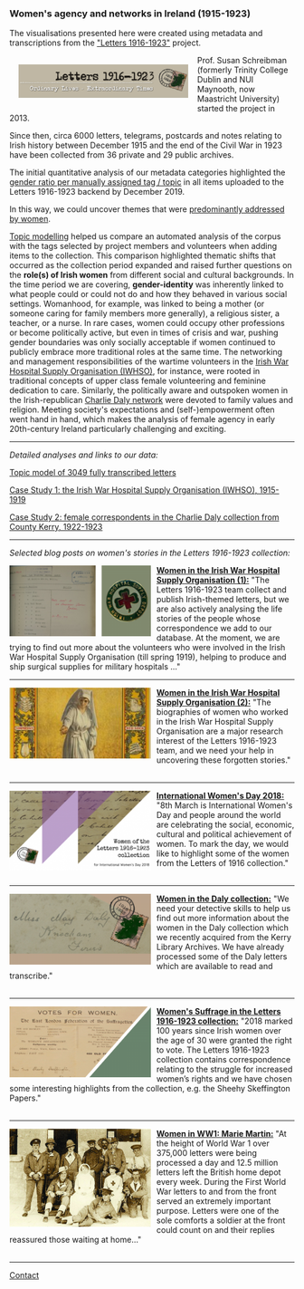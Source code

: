 ### Women's agency and networks in Ireland (1915-1923)

The visualisations presented here were created using metadata and transcriptions from the ["Letters 1916-1923"](http://letters1916.maynoothuniversity.ie/) project.

<img src="./Logos/logo-update.png" alt="logo" align="left" style="float:left; padding:16px" width="300"/>

Prof. Susan Schreibman (formerly Trinity College Dublin and NUI Maynooth, now Maastricht University) started the project in 2013.

Since then, circa 6000 letters, telegrams, postcards and notes relating to Irish history between December 1915 and the end of the Civil War in 1923 have been collected from 36 private and 29 public archives.

The initial quantitative analysis of our metadata categories highlighted the [gender ratio per manually assigned tag / topic](https://github.com/MonikaBarget/FeministDH/blob/master/Letters_gender-distribution-per-tag.png) in all items uploaded to the Letters 1916-1923 backend by December 2019.

In this way, we could uncover themes that were [predominantly addressed by women](https://github.com/MonikaBarget/FeministDH/blob/master/Letters_topics-covered-by-women.png).

[Topic modelling](https://monikabarget.github.io/FeministDH/TopicModel_Letters1916-1923.html) helped us compare an automated analysis of the corpus with the tags selected by project members and volunteers when adding items to the collection. This comparison highlighted thematic shifts that occurred as the collection period expanded and raised further questions on the **role(s) of Irish women** from different social and cultural backgrounds. In the time period we are covering, **gender-identity** was inherently linked to what people could or could not do and how they behaved in various social settings. Womanhood, for example, was linked to being a mother (or someone caring for family members more generally), a religious sister, a teacher, or a nurse. In rare cases, women could occupy other professions or become politically active, but even in times of crisis and war, pushing gender boundaries was only socially acceptable if women continued to publicly embrace more traditional roles at the same time. The networking and management responsibilities of the wartime volunteers in the [Irish War Hospital Supply Organisation (IWHSO)](https://monikabarget.github.io/FeministDH/casestudy1.html), for instance, were rooted in traditional concepts of upper class female volunteering and feminine dedication to care. Similarly, the politically aware and outspoken women in the Irish-republican [Charlie Daly network](https://monikabarget.github.io/FeministDH/casestudy2.html) were devoted to family values and religion. Meeting society's expectations and (self-)empowerment often went hand in hand, which makes the analysis of female agency in early 20th-century Ireland particularly challenging and exciting.

***

*Detailed analyses and links to our data:*

[Topic model of 3049 fully transcribed letters](https://monikabarget.github.io/FeministDH/TopicModel_Letters1916-1923.html)

[Case Study 1: the Irish War Hospital Supply Organisation (IWHSO), 1915-1919](https://monikabarget.github.io/FeministDH/casestudy1.html)

[Case Study 2: female correspondents in the Charlie Daly collection from County Kerry, 1922-1923](https://monikabarget.github.io/FeministDH/casestudy2.html)

***

*Selected blog posts on women's stories in the Letters 1916-1923 collection:*

<img src="./Logos/Logo_IWHSO.png" alt="logo" align="left" style="padding-right:10px" width="250"/> [**Women in the Irish War Hospital Supply Organisation (1):**](http://letters1916.ie/wp-post/women-in-the-irish-war-hospital-supply-organisation-help-us-uncover-forgotten-stories-of-the-first-world-war-part-1) "The Letters 1916-1923 team collect and publish Irish-themed letters, but we are also actively analysing the life stories of the people whose correspondence we add to our database. At the moment, we are trying to find out more about the volunteers who were involved in the Irish War Hospital Supply Organisation (till spring 1919), helping to produce and ship surgical supplies for military hospitals ..."

***

<img src="./Logos/Logo_Nurse.jpg" alt="logo" align="left" style="padding-right:10px" width="250"/> [**Women in the Irish War Hospital Supply Organisation (2):**](http://letters1916.ie/wp-post/women-in-the-irish-war-hospital-supply-organisation-help-us-uncover-forgotten-stories-of-the-first-world-war-part-2) "The biographies of women who worked in the Irish War Hospital Supply Organisation are a major research interest of the Letters 1916-1923 team, and we need your help in uncovering these forgotten stories."<br/><br/>


***

<img src="./Logos/Logo_Women.png" alt="logo" align="left" style="padding-right:10px" width="250"/> [**International Women's Day 2018:**](http://letters1916.ie/wp-post/iwd-2018) "8th March is International Women's Day and people around the world are celebrating the social, economic, cultural and political achievement of women. To mark the day, we would like to highlight some of the women from the Letters of 1916 collection."<br/><br/>


***

<img src="./Logos/Logo_Daily.png" alt="logo" align="left" style="padding-right:10px" width="250"/> [**Women in the Daly collection:**](http://letters1916.ie/wp-post/women-daly) "We need your detective skills to help us find out more information about the women in the Daly collection which we recently acquired  from the Kerry Library Archives. We have already processed some of the Daly letters which are available to read and transcribe."<br/><br/>


***

<img src="./Logos/Logo_Votes.png" alt="logo" align="left" style="padding-right:10px" width="250"/> [**Women's Suffrage in the Letters 1916-1923 collection:**](http://letters1916.ie/wp-post/womens-suffrage) "2018 marked 100 years since Irish women over the age of 30 were granted the right to vote. The Letters 1916-1923 collection contains correspondence relating to the struggle for increased women’s rights and we have chosen some interesting highlights from the collection, e.g. the Sheehy Skeffington Papers."<br/><br/>


***

<img src="./Logos/Logo_Martin.jpg" alt="logo" align="left" style="padding-right:10px" width="250"/> [**Women in WW1: Marie Martin:**](http://letters1916.ie/wp-post/women-ww1-marie-martin) "At the height of World War 1 over 375,000 letters were being processed a day and 12.5 million letters left the British home depot every week. During the First World War letters to and from the front served an extremely important purpose. Letters were one of the sole comforts a soldier at the front could count on and their replies reassured those waiting at home..."<br/><br/>

***

[Contact](https://monikabarget.github.io/FeministDH/contact-us.html)




